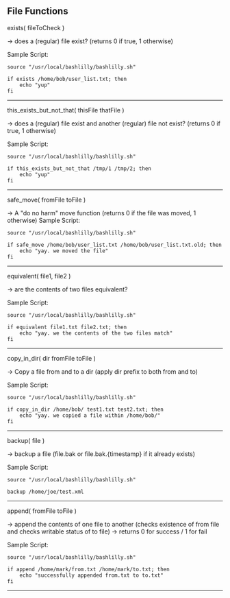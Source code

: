 File Functions
--------------

exists( fileToCheck )

-> does a (regular) file exist?  (returns 0 if true, 1 otherwise)

Sample Script:

```
source "/usr/local/bashlilly/bashlilly.sh"

if exists /home/bob/user_list.txt; then
	echo "yup"
fi
```

---
this_exists_but_not_that( thisFile thatFile )

-> does a (regular) file exist and another (regular) file not exist?  (returns 0 if true, 1 otherwise)

Sample Script:

```
source "/usr/local/bashlilly/bashlilly.sh"

if this_exists_but_not_that /tmp/1 /tmp/2; then
	echo "yup"
fi
```

---
safe_move( fromFile toFile ) 

-> A "do no harm" move function (returns 0 if the file was moved, 1 otherwise)
Sample Script:

```
source "/usr/local/bashlilly/bashlilly.sh"

if safe_move /home/bob/user_list.txt /home/bob/user_list.txt.old; then
	echo "yay. we moved the file"
fi
```

---
equivalent( file1, file2 )

-> are the contents of two files equivalent?

Sample Script:

```
source "/usr/local/bashlilly/bashlilly.sh"

if equivalent file1.txt file2.txt; then
	echo "yay. we the contents of the two files match"
fi

```

---
copy_in_dir( dir fromFile toFile )

-> Copy a file from and to a dir (apply dir prefix to both from and to)

Sample Script:

```
source "/usr/local/bashlilly/bashlilly.sh"

if copy_in_dir /home/bob/ test1.txt test2.txt; then
	echo "yay. we copied a file within /home/bob/"
fi
```
---
backup( file )

-> backup a file (file.bak or file.bak.{timestamp} if it already exists)

Sample Script:

```
source "/usr/local/bashlilly/bashlilly.sh"

backup /home/joe/test.xml

```
---
append( fromFile toFile )

-> append the contents of one file to another (checks existence of from file and checks writable status of to file)
-> returns 0 for success / 1 for fail

Sample Script:

```
source "/usr/local/bashlilly/bashlilly.sh"

if append /home/mark/from.txt /home/mark/to.txt; then
	echo "successfully appended from.txt to to.txt"
fi

```

---
